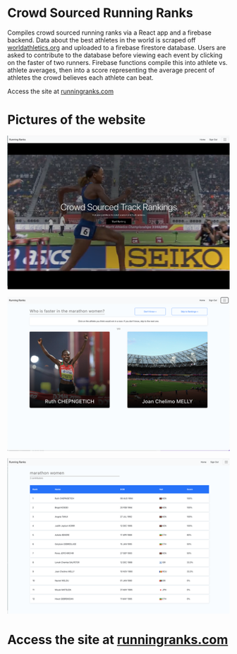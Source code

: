# Crowd Sourced Running Ranks

Compiles crowd sourced running ranks via a React app and a firebase backend. Data about the best athletes in the world is scraped off [worldathletics.org](https://worldathletics.org/) and uploaded to a firebase firestore database. Users are asked to contribute to the database before viewing each event by clicking on the faster of two runners. Firebase functions compile this into athlete vs. athlete averages, then into a score representing the average precent of athletes the crowd believes each athlete can beat. 

Access the site at [runningranks.com](https://www.runningranks.com)

# Pictures of the website

![Home Page](images/home.png)

![Ranking](images/ranking.png)

![Ranks](images/ranks.png)

# Access the site at [runningranks.com](https://www.runningranks.com)
